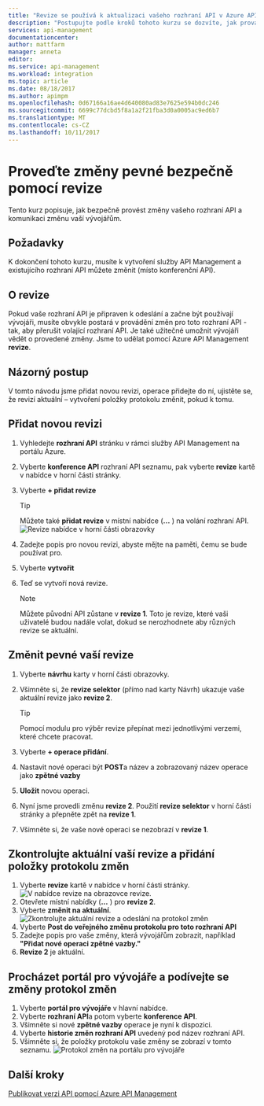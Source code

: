 ```yaml
---
title: "Revize se používá k aktualizaci vašeho rozhraní API v Azure API Management | Microsoft Docs"
description: "Postupujte podle kroků tohoto kurzu se dozvíte, jak provádět změny pevné pomocí revize ve službě API Management."
services: api-management
documentationcenter: 
author: mattfarm
manager: anneta
editor: 
ms.service: api-management
ms.workload: integration
ms.topic: article
ms.date: 08/18/2017
ms.author: apimpm
ms.openlocfilehash: 0d67166a16ae4d640080ad83e7625e594b0dc246
ms.sourcegitcommit: 6699c77dcbd5f8a1a2f21fba3d0a0005ac9ed6b7
ms.translationtype: MT
ms.contentlocale: cs-CZ
ms.lasthandoff: 10/11/2017
---
```

# <a name="make-non-breaking-changes-safely-using-revisions"></a>Proveďte změny pevné bezpečně pomocí revize
Tento kurz popisuje, jak bezpečně provést změny vašeho rozhraní API a komunikaci změnu vaší vývojářům.

## <a name="prerequisites"></a>Požadavky
K dokončení tohoto kurzu, musíte k vytvoření služby API Management a existujícího rozhraní API můžete změnit (místo konferenční API).

## <a name="about-revisions"></a>O revize
Pokud vaše rozhraní API je připraven k odeslání a začne být používají vývojáři, musíte obvykle postará v provádění změn pro toto rozhraní API - tak, aby přerušit volající rozhraní API. Je také užitečné umožnit vývojáři vědět o provedené změny. Jsme to udělat pomocí Azure API Management **revize**.

## <a name="walkthrough"></a>Názorný postup
V tomto návodu jsme přidat novou revizi, operace přidejte do ní, ujistěte se, že revizí aktuální – vytvoření položky protokolu změnit, pokud k tomu.

## <a name="add-a-new-revision"></a>Přidat novou revizi
1. Vyhledejte **rozhraní API** stránku v rámci služby API Management na portálu Azure.
2. Vyberte **konference API** rozhraní API seznamu, pak vyberte **revize** kartě v nabídce v horní části stránky.
3. Vyberte **+ přidat revize**

    > [!TIP]
    > Můžete také **přidat revize** v místní nabídce (**...** ) na volání rozhraní API.
![Revize nabídce v horní části obrazovky](media/api-management-getstarted-revise-api/TopMenu.PNG)

4. Zadejte popis pro novou revizi, abyste mějte na paměti, čemu se bude používat pro.
5. Vyberte **vytvořit**
6. Teď se vytvoří nová revize.

    > [!NOTE]
    > Můžete původní API zůstane v **revize 1**. Toto je revize, které vaši uživatelé budou nadále volat, dokud se nerozhodnete aby různých revize se aktuální.

## <a name="make-non-breaking-changes-to-your-revision"></a>Změnit pevné vaší revize
1. Vyberte **návrhu** karty v horní části obrazovky.
2. Všimněte si, že **revize selektor** (přímo nad karty Návrh) ukazuje vaše aktuální revize jako **revize 2**.

    > [!TIP]
    > Pomocí modulu pro výběr revize přepínat mezi jednotlivými verzemi, které chcete pracovat.

3. Vyberte **+ operace přidání**.
4. Nastavit nové operaci být **POST**a název a zobrazovaný název operace jako **zpětné vazby**
5. **Uložit** novou operaci.
6. Nyní jsme provedli změnu **revize 2**. Použití **revize selektor** v horní části stránky a přepněte zpět na **revize 1**.
7. Všimněte si, že vaše nové operaci se nezobrazí v **revize 1**. 

## <a name="make-your-revision-current-and-add-a-change-log-entry"></a>Zkontrolujte aktuální vaší revize a přidání položky protokolu změn
1. Vyberte **revize** kartě v nabídce v horní části stránky.
![V nabídce revize na obrazovce revize.](media/api-management-getstarted-revise-api/RevisionsMenu.PNG)
2. Otevřete místní nabídky (**...** ) pro **revize 2**.
3. Vyberte **změnit na aktuální**.
![Zkontrolujte aktuální revize a odeslání na protokol změn](media/api-management-getstarted-revise-api/MakeCurrent.PNG)
4. Vyberte **Post do veřejného změnu protokolu pro toto rozhraní API**
5. Zadejte popis pro vaše změny, která vývojářům zobrazit, například **"Přidat nové operaci zpětné vazby."**
6. **Revize 2** je aktuální.

## <a name="browse-the-developer-portal-to-see-changes-and-change-log"></a>Procházet portál pro vývojáře a podívejte se změny protokol změn
1. Vyberte **portál pro vývojáře** v hlavní nabídce.
2. Vyberte **rozhraní API**a potom vyberte **konference API**.
3. Všimněte si nové **zpětné vazby** operace je nyní k dispozici.
4. Vyberte **historie změn rozhraní API** uvedený pod název rozhraní API.
5. Všimněte si, že položky protokolu vaše změny se zobrazí v tomto seznamu.
![Protokol změn na portálu pro vývojáře](media/api-management-getstarted-revise-api/ChangeLogDevPortal.PNG)

## <a name="next-steps"></a>Další kroky
[Publikovat verzi API pomocí Azure API Management](#api-management-getstarted-publish-versions.md)
